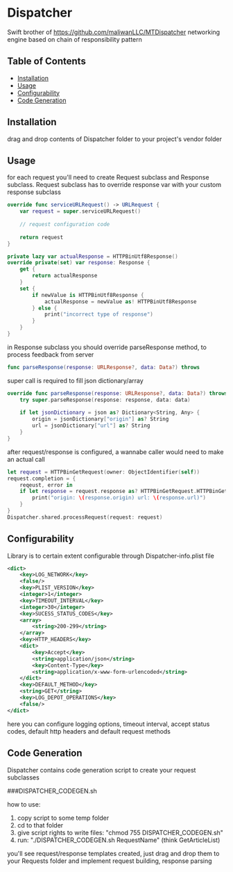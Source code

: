 # Dispatcher
Swift brother of https://github.com/maliwanLLC/MTDispatcher
networking engine based on chain of responsibility pattern

## Table of Contents
* [Installation](#installation)
* [Usage](#usage)
* [Configurability](#configurability)
* [Code Generation](#code-generation)

## Installation
drag and drop contents of Dispatcher folder to your project's vendor folder

## Usage

for each request you'll need to create Request subclass and Response subclass. Request subclass has to override response var with your custom response subclass

```swift
override func serviceURLRequest() -> URLRequest {
    var request = super.serviceURLRequest()
        
    // request configuration code
        
    return request
}

private lazy var actualResponse = HTTPBinUtf8Response()
override private(set) var response: Response {
    get {
        return actualResponse
    }
    set {
        if newValue is HTTPBinUtf8Response {
            actualResponse = newValue as! HTTPBinUtf8Response
        } else {
            print("incorrect type of response")
        }
    }
}
```

in Response subclass you should override parseResponse method, to process feedback from server

```swift
func parseResponse(response: URLResponse?, data: Data?) throws
```

super call is required to fill json dictionary/array

```swift
override func parseResponse(response: URLResponse?, data: Data?) throws {
    try super.parseResponse(response: response, data: data)
            
    if let jsonDictionary = json as? Dictionary<String, Any> {
        origin = jsonDictionary["origin"] as? String
        url = jsonDictionary["url"] as? String
    }
}
```

after request/response is configured, a wannabe caller would need to make an actual call

```swift
let request = HTTPBinGetRequest(owner: ObjectIdentifier(self))
request.completion = {
    reqeust, error in
    if let response = request.response as? HTTPBinGetRequest.HTTPBinGetResponse {
        print("origin: \(response.origin) url: \(response.url)")
    }
}
Dispatcher.shared.processRequest(request: request)
```

## Configurability
Library is to certain extent configurable through Dispatcher-info.plist file

```xml
<dict>
    <key>LOG_NETWORK</key>
    <false/>
    <key>PLIST_VERSION</key>
    <integer>1</integer>
    <key>TIMEOUT_INTERVAL</key>
    <integer>30</integer>
    <key>SUCESS_STATUS_CODES</key>
    <array>
        <string>200-299</string>
    </array>
    <key>HTTP_HEADERS</key>
    <dict>
        <key>Accept</key>
        <string>application/json</string>
        <key>Content-Type</key>
        <string>application/x-www-form-urlencoded</string>
    </dict>
    <key>DEFAULT_METHOD</key>
    <string>GET</string>
    <key>LOG_DEPOT_OPERATIONS</key>
    <false/>
</dict>
```

here you can configure logging options, timeout interval, accept status codes, default http headers and default request methods

## Code Generation
Dispatcher contains code generation script to create your request subclasses

###DISPATCHER_CODEGEN.sh

 how to use:
 1. copy script to some temp folder
 2. cd to that folder
 3. give script rights to write files: "chmod 755 DISPATCHER_CODEGEN.sh"
 4. run: "./DISPATCHER_CODEGEN.sh RequestName" (think GetArticleList)
 
 you'll see request/response templates created, just drag and drop them to your Requests folder and implement request building, response parsing

